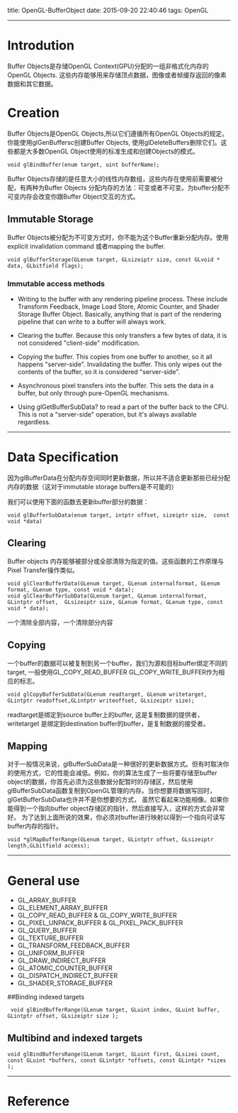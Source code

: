 title: OpenGL-BufferObject
date: 2015-09-20 22:40:46
tags: OpenGL

---
# Introdution
Buffer Objects是存储OpenGL Context(GPU)分配的一组非格式化内存的OpenGL Objects. 这些内存能够用来存储顶点数据，图像或者帧缓存返回的像素数据和其它数据。
 
# Creation
Buffer Objects是OpenGL Objects,所以它们遵循所有OpenGL Objects的规定。你能使用glGenBuffersc创建Buffer Objects, 使用glDeleteBuffers删除它们。这些都是大多数OpenGL Object使用的标准生成和创建Objects的模式。
``` 
void glBindBuffer(enum target, uint bufferName);
```
Buffer Objects存储的是任意大小的线性内存数组，这些内存在使用前需要被分配，有两种为Buffer Objects 分配内存的方法：可变或者不可变。为buffer分配不可变内存会改变你跟Buffer Object交互的方式。

<!--more-->

## Immutable Storage
Buffer Objects被分配为不可变方式时，你不能为这个Buffer重新分配内存。使用explicit invalidation
command 或者mapping the buffer.
``` 
void glBufferStorage(GLenum target, GLsizeiptr size, const GLvoid * data, GLbitfield flags);
```
### Immutable access methods
- Writing to the buffer with any rendering pipeline process. These include Transform Feedback, Image Load Store, Atomic Counter, and Shader Storage Buffer Object. Basically, anything that is part of the rendering pipeline that can write to a buffer will always work.

- Clearing the buffer. Because this only transfers a few bytes of data, it is not considered "client-side" modification.

- Copying the buffer. This copies from one buffer to another, so it all happens "server-side".
Invalidating the buffer. This only wipes out the contents of the buffer, so it is considered "server-side".

- Asynchronous pixel transfers into the buffer. This sets the data in a buffer, but only through pure-OpenGL mechanisms.

- Using glGetBufferSubData? to read a part of the buffer back to the CPU. This is not a "server-side" operation, but it's always available regardless.

---

# Data Specification
因为glBufferData在分配内存空间同时更新数据，所以并不适合更新那些已经分配内存的数据（这对于immutable storage buffers是不可能的）

我们可以使用下面的函数去更新buffer部分的数据：
``` 
void glBufferSubData(enum target, intptr offset, sizeiptr size,  const void *data)
```
## Clearing
Buffer objects 内存能够被部分或全部清除为指定的值。这些函数的工作原理与Pixel Transfer操作类似。
``` 
void glClearBufferData(GLenum target, GLenum internalformat, GLenum format, GLenum type, const void * data);
void glClearBufferSubData(GLenum target, GLenum internalformat, GLintptr offset,  GLsizeiptr size, GLenum format, GLenum type, const void * data);
```
一个清除全部内容，一个清除部分内容

## Copying
一个buffer的数据可以被复制到另一个buffer，我们为源和目标buffer绑定不同的target, 一般使用GL_COPY_READ_BUFFER GL_COPY_WRITE_BUFFER作为相应的标志。
```
void glCopyBufferSubData​(GLenum readtarget​, GLenum writetarget​, GLintptr readoffset​,GLintptr writeoffset​, GLsizeiptr size​);
```
readtarget是绑定到source buffer上的buffer, 这是复制数据的提供者，writetarget 是绑定到destination buffer的buffer，是复制数据的接受者。

## Mapping
对于一般情况来说，glBufferSubData是一种很好的更新数据方式。但有时取决你的使用方式，它的性能会减低。例如，你的算法生成了一些将要存储至buffer object的数据，你首先必须为这些数据分配暂时的存储区，然后使用glBufferSubData函数复制到OpenGL管理的内存。当你想要将数据写回时，glGetBufferSubData也许并不是你想要的方式， 虽然它看起来功能相像。如果你能得到一个指向buffer object存储区的指针，然后直接写入，这样的方式会非常好。
为了达到上面所说的效果，你必须对buffer进行映射以得到一个指向可读写buffer内存的指针。
```
void *glMapBufferRange​(GLenum target​, GLintptr offset​, GLsizeiptr length​,GLbitfield access​);
```

---
# General use
- GL_ARRAY_BUFFER
- GL_ELEMENT_ARRAY_BUFFER
- GL_COPY_READ_BUFFER & GL_COPY_WRITE_BUFFER
- GL_PIXEL_UNPACK_BUFFER & GL_PIXEL_PACK_BUFFER
- GL_QUERY_BUFFER
- GL_TEXTURE_BUFFER
- GL_TRANSFORM_FEEDBACK_BUFFER
- GL_UNIFORM_BUFFER
- GL_DRAW_INDIRECT_BUFFER
- GL_ATOMIC_COUNTER_BUFFER
- GL_DISPATCH_INDIRECT_BUFFER
- GL_SHADER_STORAGE_BUFFER

##Binding indexed targets
```
 void glBindBufferRange​(GLenum target​, GLuint index​, GLuint buffer​,  GLintptr offset​, GLsizeiptr size​ );
```

## Multibind and indexed targets
```
void glBindBuffersRange​(GLenum target​, GLuint first​, GLsizei count​, const GLuint *buffers​, const GLintptr *offsets​, const GLintptr *sizes​);
```

---
# Reference


